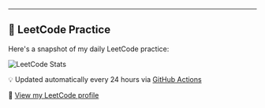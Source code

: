 ---

## 🧠 LeetCode Practice

Here's a snapshot of my daily LeetCode practice:

![LeetCode Stats](https://raw.githubusercontent.com/CSwebD/leetcode-tracker/main/assets/leetcode-progress.svg)

💡 Updated automatically every 24 hours via [GitHub Actions](https://github.com/CSwebD/leetcode-tracker/blob/main/.github/workflows/update.yml)

🔗 [View my LeetCode profile](https://leetcode.com/u/cris_tian_7/)
